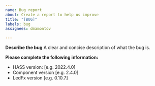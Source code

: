```yaml
---
name: Bug report
about: Create a report to help us improve
title: "[BUG]"
labels: bug
assignees: dmamontov

---
```


<!---
Before creating a Bug report, do the following:
Get the diagnostic data and attach it to the issue: https://github.com/dmamontov/hass-ledfx/wiki/Diagnostics
-->

**Describe the bug**
A clear and concise description of what the bug is.

**Please complete the following information:**
 - HASS version: [e.g. 2022.4.0]
 - Component version [e.g. 2.4.0]
 - LedFx version [e.g. 0.10.7]
